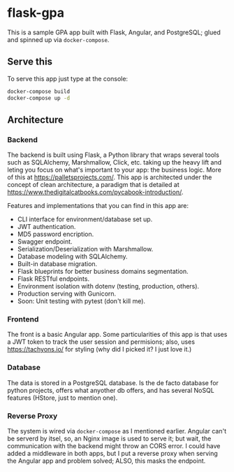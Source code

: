 # flask-gpa

This is a sample GPA app built with Flask, Angular, and PostgreSQL; glued and spinned up via `docker-compose`.

## Serve this

To serve this app just type at the console:

``` bash
docker-compose build
docker-compose up -d
```

## Architecture

### Backend
The backend is built using Flask, a Python library that wraps several tools such as SQLAlchemy, Marshmallow, Click, etc. taking up the heavy lift and leting you focus on what's important to your app: the business logic. More of this at https://palletsprojects.com/.
This app is architected under the concept of clean architecture, a paradigm that is detailed at https://www.thedigitalcatbooks.com/pycabook-introduction/.

Features and implementations that you can find in this app are:
- CLI interface for environment/database set up. 
- JWT authentication.
- MD5 password encription.
- Swagger endpoint.
- Serialization/Deserialization with Marshmallow.
- Database modeling with SQLAlchemy.
- Built-in database migration.
- Flask blueprints for better business domains segmentation.
- Flask RESTful endpoints.
- Environment isolation with dotenv (testing, production, others).
- Production serving with Gunicorn.
- Soon: Unit testing with pytest (don't kill me).

### Frontend
The front is a basic Angular app. Some particularities of this app is that uses a JWT token to track the user session and permisions; also, uses https://tachyons.io/ for styling (why did I picked it? I just love it.)

### Database
The data is stored in a PostgreSQL database. Is the de facto database for python projects, offers what anyother db offers, and has several NoSQL features (HStore, just to mention one).

### Reverse Proxy
The system is wired via `docker-compose` as I mentioned earlier. Angular can't be serverd by itsel, so, an Nginx image is used to serve it; but wait, the communication with the backend might throw an CORS error. I could have added a middleware in both apps, but I put a reverse proxy when serving the Angular app and problem solved; ALSO, this masks the endpoint.
